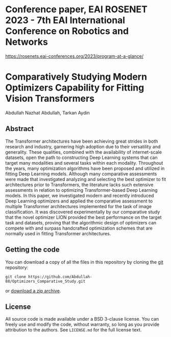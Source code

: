 # Conference paper, EAI ROSENET 2023 - 7th EAI International Conference on Robotics and Networks 
https://rosenets.eai-conferences.org/2023/program-at-a-glance/

# Comparatively Studying Modern Optimizers Capability for Fitting Vision Transformers
Abdullah Nazhat Abdullah, 
Tarkan Aydin

## Abstract
The Transformer architectures have been achieving great strides in both research and industry, garnering high adoption due to
their versatility and generality. These qualities, combined with the availability of internet-scale datasets, open the path to constructing Deep
Learning systems that can target many modalities and several tasks within each modality. Throughout the years, many optimization algorithms have been proposed and utilized in fitting Deep Learning models. Although many comparative assessments were made that investigated
analyzing and selecting the best optimizer to fit architectures prior to Transformers, the literature lacks such extensive assessments in relation
to optimizing Transformer-based Deep Learning models. In this paper, we investigated modern and recently introduced Deep Learning optimizers and applied the comparative assessment to multiple Transformer architectures implemented for the task of image classification. It was
discovered experimentally by our comparative study that the novel optimizer LION provided the best performance on the target task and datasets, proving that the algorithmic design of optimizers can compete with and surpass handcrafted optimization schemes that are normally used in fitting Transformer architectures.



## Getting the code

You can download a copy of all the files in this repository by cloning the
[git](https://git-scm.com/) repository:

    git clone https://github.com/Abdullah-88/Optimizers_Comparative_Study.git

or [download a zip archive](https://github.com/Abdullah-88/Optimizers_Comparative_Study/archive/master.zip).


## License

All source code is made available under a BSD 3-clause license. You can freely
use and modify the code, without warranty, so long as you provide attribution
to the authors. See `LICENSE.md` for the full license text.
